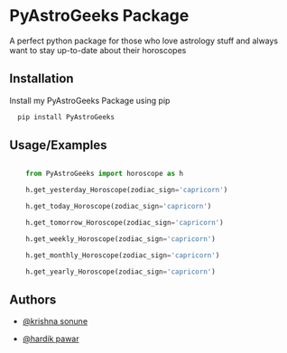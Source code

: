 
# PyAstroGeeks Package

A perfect python package for those who love astrology stuff and always want to stay up-to-date about their horoscopes


## Installation

Install my PyAstroGeeks Package using pip

```bash
  pip install PyAstroGeeks
```
    
## Usage/Examples

```python

    from PyAstroGeeks import horoscope as h

    h.get_yesterday_Horoscope(zodiac_sign='capricorn')

    h.get_today_Horoscope(zodiac_sign='capricorn')

    h.get_tomorrow_Horoscope(zodiac_sign='capricorn')

    h.get_weekly_Horoscope(zodiac_sign='capricorn')

    h.get_monthly_Horoscope(zodiac_sign='capricorn')

    h.get_yearly_Horoscope(zodiac_sign='capricorn')

```

## Authors

- [@krishna sonune](https://www.github.com/krishnasonune)

- [@hardik pawar](https://www.github.com/hardikps)



